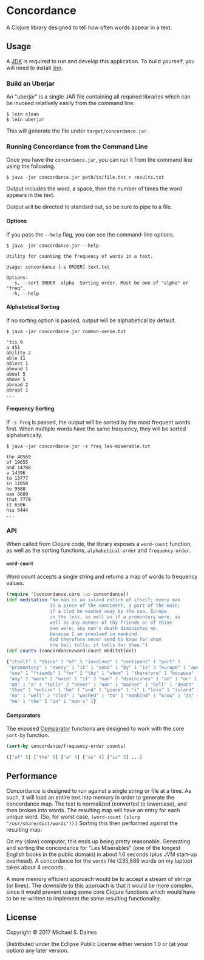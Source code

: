 # Concordance

A Clojure library designed to tell how often words appear in a text.


## Usage

A [JDK](http://www.oracle.com/technetwork/java/javase/downloads/index.html) is
required to run and develop this application. To build yourself, you will need
to install [lein](https://leiningen.org/).

### Build an Uberjar

An "uberjar" is a single JAR file containing all required libraries which can be
invoked relatively easily from the command line.

```shell
$ lein clean
$ lein uberjar
```

This will generate the file under `target/concordance.jar`.


### Running Concordance from the Command Line

Once you have the `concordance.jar`, you can run it from the command line using
the following.

```shell
$ java -jar concordance.jar path/to/file.txt > results.txt
```

Output includes the word, a space, then the number of times the word appears in
the text.

Output will be directed to standard out, so be sure to pipe to a file.

#### Options

If you pass the `--help` flag, you can see the command-line options.

```shell
$ java -jar concordance.jar --help

Utility for counting the frequency of words in a text.

Usage: concordance [-s ORDER] text.txt

Options:
  -s, --sort ORDER  alpha  Sorting order. Must be one of "alpha" or "freq".
  -h, --help
```

#### Alphabetical Sorting

If no sorting option is passed, output will be alphabetical by default.

```shell
$ java -jar concordance.jar common-sense.txt

'tis 9
a 451
ability 2
able 11
ablest 1
abound 1
about 5
above 5
abroad 2
abrupt 1
...
```

#### Frequency Sorting

If `-s freq` is passed, the output will be sorted by the most frequent words
first. When multiple words have the same frequency, they will be sorted
alphabetically.

```shell
$ java -jar concordance.jar -s freq les-misérable.txt

the 40569
of 19655
and 14788
a 14396
to 13777
in 11058
he 9588
was 8609
that 7778
it 6506
his 6444
...
```


### API

When called from Clojure code, the library exposes a `word-count` function, as
well as the sorting functions, `alphabetical-order` and `frequency-order`.

#### `word-count`

Word count accepts a single string and returns a map of words to frequency
values.

```clojure
(require '[concordance.core :as concordance])
(def meditation "No man is an island entire of itself; every man
                is a piece of the continent, a part of the main;
                if a clod be washed away by the sea, Europe
                is the less, as well as if a promontory were, as
                well as any manner of thy friends or of thine
                own were; any man's death diminishes me,
                because I am involved in mankind.
                And therefore never send to know for whom
                the bell tolls; it tolls for thee.")
(def counts (concordance/word-count meditation))

{"itself" 1 "thine" 1 "of" 5 "involved" 1 "continent" 1 "part" 1
 "promontory" 1 "every" 1 "it" 1 "send" 1 "by" 1 "is" 3 "europe" 1 "away" 1
 "sea" 1 "friends" 1 "for" 2 "thy" 1 "whom" 1 "therefore" 1 "because" 1
 "any" 2 "were" 2 "main" 1 "if" 2 "man" 2 "diminishes" 1 "an" 1 "or" 1
 "am" 1 "a" 4 "tolls" 2 "never" 1 "own" 1 "manner" 1 "bell" 1 "death" 1
 "thee" 1 "entire" 1 "be" 1 "and" 1 "piece" 1 "i" 1 "less" 1 "island" 1
 "no" 1 "well" 2 "clod" 1 "washed" 1 "to" 1 "mankind" 1 "know" 1 "as" 4
 "me" 1 "the" 5 "in" 1 "man's" 1}
```

#### Comparators

The exposed
[Comparator](http://docs.oracle.com/javase/8/docs/api/java/util/Comparator.html)
functions are designed to work with the core `sort-by` function.

```clojure
(sort-by concordance/frequency-order counts)

(["of" 5] ["the" 5] ["a" 4] ["as" 4] ["is" 3] ...)
```


## Performance

Concordance is designed to run against a single string or file at a time. As
such, it will load an entire text into memory in order to generate the
concordance map. The text is normalized (converted to lowercase), and then
broken into words. The resulting map will have an entry for each unique word.
(So, for worst case, `(word-count (slurp "/usr/share/dict/words"))`.) Sorting
this then performed against the resulting map.

On my (slow) computer, this ends up being pretty reasonable. Generating and
sorting the concordance for "Les Misérables" (one of the longest English books
in the public domain) in about 1.6 seconds (plus JVM start-up overhead). A
concordance for the `words` file (235,886 words on my laptop) takes about 4
seconds.

A more memory efficient approach would be to accept a stream of strings (or
lines). The downside to this approach is that it would be more complex, since it
would prevent using some core Clojure functions which would have to be
re-written to implement the same resulting functionality.


## License

Copyright © 2017 Michael S. Daines

Distributed under the Eclipse Public License either version 1.0 or (at
your option) any later version.
